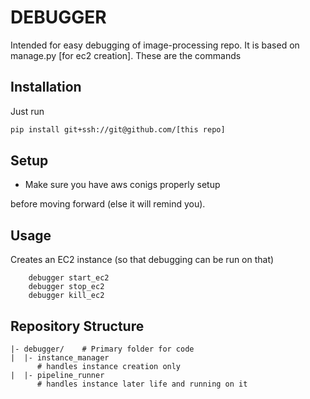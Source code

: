 

# DEBUGGER
Intended for easy debugging of image-processing repo. 
It is based on manage.py [for ec2 creation]. These are the commands

## Installation
Just run
```bash
pip install git+ssh://git@github.com/[this repo]
```


## Setup

- Make sure you have aws conigs properly setup


before moving forward (else it will remind you).

## Usage

Creates an EC2 instance (so that debugging can be run on that)

        debugger start_ec2
        debugger stop_ec2
        debugger kill_ec2 



## Repository Structure

```
|- debugger/    # Primary folder for code
|  |- instance_manager
      # handles instance creation only
|  |- pipeline_runner
      # handles instance later life and running on it
```

